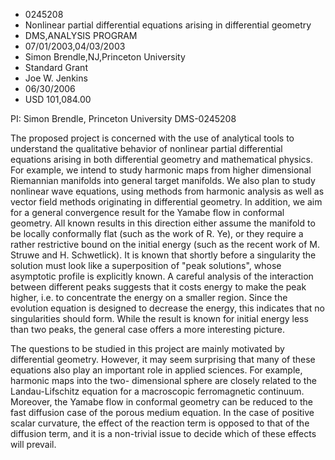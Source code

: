 
* 0245208
* Nonlinear partial differential equations arising in differential geometry
* DMS,ANALYSIS PROGRAM
* 07/01/2003,04/03/2003
* Simon Brendle,NJ,Princeton University
* Standard Grant
* Joe W. Jenkins
* 06/30/2006
* USD 101,084.00

PI: Simon Brendle, Princeton University DMS-0245208

The proposed project is concerned with the use of analytical tools to understand
the qualitative behavior of nonlinear partial differential equations arising in
both differential geometry and mathematical physics. For example, we intend to
study harmonic maps from higher dimensional Riemannian manifolds into general
target manifolds. We also plan to study nonlinear wave equations, using methods
from harmonic analysis as well as vector field methods originating in
differential geometry. In addition, we aim for a general convergence result for
the Yamabe flow in conformal geometry. All known results in this direction
either assume the manifold to be locally conformally flat (such as the work of
R. Ye), or they require a rather restrictive bound on the initial energy (such
as the recent work of M. Struwe and H. Schwetlick). It is known that shortly
before a singularity the solution must look like a superposition of "peak
solutions", whose asymptotic profile is explicitly known. A careful analysis of
the interaction between different peaks suggests that it costs energy to make
the peak higher, i.e. to concentrate the energy on a smaller region. Since the
evolution equation is designed to decrease the energy, this indicates that no
singularities should form. While the result is known for initial energy less
than two peaks, the general case offers a more interesting picture.

The questions to be studied in this project are mainly motivated by differential
geometry. However, it may seem surprising that many of these equations also play
an important role in applied sciences. For example, harmonic maps into the two-
dimensional sphere are closely related to the Landau-Lifschitz equation for a
macroscopic ferromagnetic continuum. Moreover, the Yamabe flow in conformal
geometry can be reduced to the fast diffusion case of the porous medium
equation. In the case of positive scalar curvature, the effect of the reaction
term is opposed to that of the diffusion term, and it is a non-trivial issue to
decide which of these effects will prevail.




